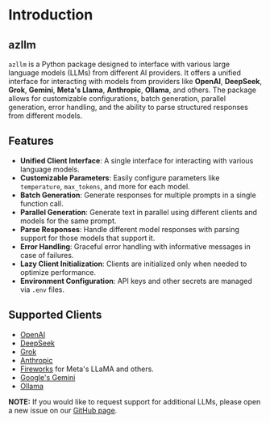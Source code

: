 
Introduction
=============

## azllm

`azllm` is a Python package designed to interface with various large language models (LLMs) from different AI providers. It offers a unified interface for interacting with models from providers like **OpenAI**, **DeepSeek**, **Grok**, **Gemini**, **Meta's Llama**, **Anthropic**, **Ollama**, and others. The package allows for customizable configurations, batch generation, parallel generation, error handling, and the ability to parse structured responses from different models.

## Features

- **Unified Client Interface**: A single interface for interacting with various language models.
- **Customizable Parameters**: Easily configure parameters like `temperature`, `max_tokens`, and more for each model.
- **Batch Generation**: Generate responses for multiple prompts in a single function call.
- **Parallel Generation**: Generate text in parallel using different clients and models for the same prompt.
- **Parse Responses**: Handle different model responses with parsing support for those models that support it.
- **Error Handling**: Graceful error handling with informative messages in case of failures.
- **Lazy Client Initialization**: Clients are initialized only when needed to optimize performance.
- **Environment Configuration**: API keys and other secrets are managed via `.env` files.

## Supported Clients

- <a href="https://platform.openai.com/docs/overview" target="_blank">OpenAI</a>
- <a href="https://api-docs.deepseek.com" target="_blank">DeepSeek</a>
- <a href="https://x.ai" target="_blank">Grok</a>
- <a href="https://www.anthropic.com/claude" target="_blank">Anthropic</a>
- <a href="https://fireworks.ai" target="_blank">Fireworks</a> for Meta's LLaMA and others.
- <a href="https://ai.google.dev/gemini-api/docs" target="_blank">Google's Gemini</a>
- <a href="https://ollama.com" target="_blank">Ollama</a>

**NOTE:**   If you would like to request support for additional LLMs, please open a new issue on our <a href= "https://github.com/hanifsajid/azllm/issues" target="_blank">GitHub page</a>.